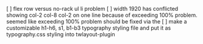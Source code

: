 [ ] flex row versus no-rack ul li problem
[ ] width 1920 has conflicted showing col-2 col-8 col-2 on one line because of exceeding 100% problem. seemed like exceeding 100% problem should be fixed via the 
[ ] make a customizable h1-h6, s1, b1-b3 typography styling file and put it as typography.css styling into twlayout-plugin